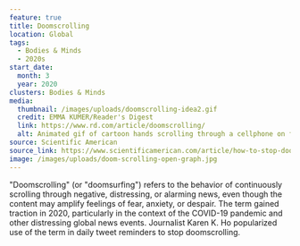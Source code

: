 ```yaml
---
feature: true
title: Doomscrolling
location: Global
tags:
  - Bodies & Minds
  - 2020s
start_date:
  month: 3
  year: 2020
clusters: Bodies & Minds
media:
  thumbnail: /images/uploads/doomscrolling-idea2.gif
  credit: EMMA KUMER/Reader's Digest
  link: https://www.rd.com/article/doomscrolling/
  alt: Animated gif of cartoon hands scrolling through a cellphone on fire.
source: Scientific American
source_link: https://www.scientificamerican.com/article/how-to-stop-doomscrolling-news-and-social-media/
image: /images/uploads/doom-scrolling-open-graph.jpg
---
```

"Doomscrolling" (or "doomsurfing") refers to the behavior of continuously scrolling through negative, distressing, or alarming news, even though the content may amplify feelings of fear, anxiety, or despair. The term gained traction in 2020, particularly in the context of the COVID-19 pandemic and other distressing global news events. Journalist Karen K. Ho popularized use of the term in daily tweet reminders to stop doomscrolling.